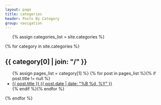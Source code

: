```yaml
---
layout: page
title: categories
header: Posts By Category
group: navigation
---
```

<ul class="tag_box inline">
  {% assign categories_list = site.categories %}
</ul>


{% for category in site.categories %}
  <h2 id="{{ category[0] }}-ref">
    {{ category[0] | join: "/" }}
  </h2>
  <ul class="post-list">
    {% assign pages_list = category[1] %}
    {% for post in pages_list %}{% if post.title != null %}
      <li>
        <a href="{{ site.url }}{{ post.url }}">
          {{ post.title }}
          <span class="entry-date">
            <time datetime="{{ post.date | date_to_xmlschema }}">
              {{ post.date | date: "%B %d, %Y" }}
            </time>
          </span>
        </a>
      </li>
    {% endif %}{% endfor %}
  </ul>
{% endfor %}
